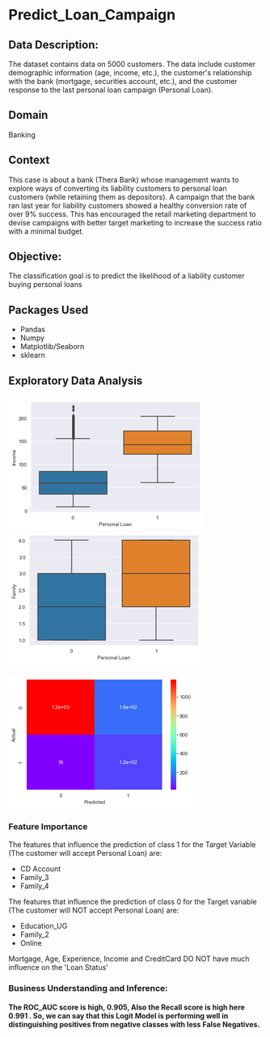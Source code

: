 # Predict_Loan_Campaign
## Data Description:
The dataset contains data on 5000 customers. The data include customer demographic information (age, income, etc.), the customer's relationship with the bank 
(mortgage, securities account, etc.), and the customer response to the last personal loan campaign (Personal Loan).
## Domain
Banking
## Context
This case is about a bank (Thera Bank) whose management wants to explore ways of converting its liability customers to personal loan customers (while retaining them as depositors). A campaign that the bank ran last year for liability customers showed a healthy conversion rate of over 9% success. 
This has encouraged the retail marketing department to devise campaigns with better target marketing to increase the success ratio with a minimal budget.
## Objective:
The classification goal is to predict the likelihood of a liability customer buying personal loans
## Packages Used
* Pandas
* Numpy
* Matplotlib/Seaborn
* sklearn
## Exploratory Data Analysis

### ![Personal Loan Vs. Annual Income ($000)](/Images/pic1.png)        ![Personal Loan Vs. Family Size](/Images/pic2.png)
### ![Confusion Matrix](/Images/pic3.png)

### Feature Importance

The features that influence the prediction of class 1 for the Target Variable (The customer will accept Personal Loan) are:
* CD Account
* Family_3
* Family_4

The features that influence the prediction of class 0 for the Target variable (The customer will NOT accept Personal Loan) are:
* Education_UG
* Family_2
* Online

Mortgage, Age, Experience, Income and CreditCard DO NOT have much influence on the 'Loan Status'
 
 ### Business Understanding and Inference:
 
 #### The ROC_AUC score is high, 0.905, Also the Recall score is high here 0.991 . So, we can say that this Logit Model is performing well in distinguishing positives from negative classes with less False Negatives.
